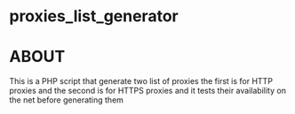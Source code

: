 proxies_list_generator
======================

ABOUT
======================
This is a PHP script that generate two list of proxies the first  is for HTTP  proxies and the second is for HTTPS  proxies and it tests their availability on the net before generating them    
